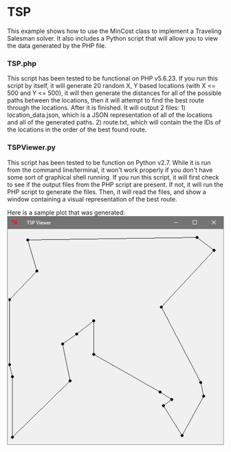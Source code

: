 # TSP
This example shows how to use the MinCost class to implement a Traveling Salesman solver. It also includes a Python script that will allow you to view the data generated by the PHP file.

### TSP.php
This script has been tested to be functional on PHP v5.6.23. If you run this script by itself, it will generate 20 random X, Y based locations (with X <= 500 and Y <= 500), it will then generate the distances for all of the possible paths between the locations, then it will attempt to find the best route through the locations. After it is finished. It will output 2 files: 1) location_data.json, which is a JSON representation of all of the locations and all of the generated paths. 2) route.txt, which will contain the the IDs of the locations in the order of the best found route.

### TSPViewer.py
This script has been tested to be function on Python v2.7. While it is run from the command line/terminal, it won't work properly if you don't have some sort of graphical shell running. If you run this script, it will first check to see if the output files from the PHP script are present. If not, it will run the PHP script to generate the files. Then, it will read the files, and show a window containing a visual representation of the best route.

Here is a sample plot that was generated:
![TSP Sample Plot](https://github.com/bubbinator91/MinimumCost/raw/master/images/tsp_sample_plot.png "TSP Sample Plot")
